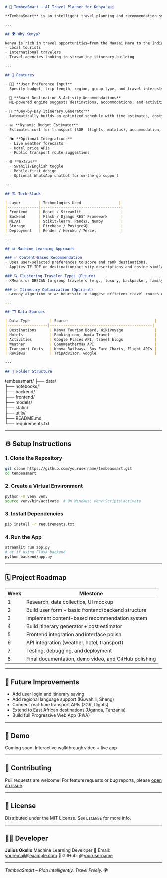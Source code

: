 ```markdown
# 🧭 TembeaSmart – AI Travel Planner for Kenya 🇰🇪

**TembeaSmart** is an intelligent travel planning and recommendation system that helps users explore Kenya like never before. Whether you're planning a beach escape, safari, hiking trip, or cultural tour, TembeaSmart generates personalized itineraries using machine learning and real-time data.

---

## 🌍 Why Kenya?

Kenya is rich in travel opportunities—from the Maasai Mara to the Indian Ocean, Mt. Kenya to the Great Rift Valley. This system makes trip planning simple for:
- Local tourists
- International travelers
- Travel agencies looking to streamline itinerary building

---

## 🚀 Features

- 🧑‍💻 **User Preference Input**  
  Specify budget, trip length, region, group type, and travel interests like wildlife, beaches, hiking, or culture.

- 🎯 **Smart Destination & Activity Recommendations**  
  ML-powered engine suggests destinations, accommodations, and activities tailored to your needs.

- 📅 **Day-by-Day Itinerary Generator**  
  Automatically builds an optimized schedule with time estimates, costs, and transport options.

- 📊 **Dynamic Budget Estimator**  
  Estimates cost for transport (SGR, flights, matatus), accommodation, and entry fees.

- 🌤️ **Optional Integrations**  
  - Live weather forecasts  
  - Hotel price APIs  
  - Public transport route suggestions

- 🌐 **Extras**  
  - Swahili/English toggle  
  - Mobile-first design  
  - Optional WhatsApp chatbot for on-the-go support

---

## 🏗️ Tech Stack

| Layer        | Technologies Used                 |
|--------------|------------------------------------|
| Frontend     | React / Streamlit                  |
| Backend      | Flask / Django REST Framework      |
| ML/AI        | Scikit-learn, Pandas, Numpy        |
| Storage      | Firebase / PostgreSQL              |
| Deployment   | Render / Heroku / Vercel           |

---

## 📊 Machine Learning Approach

### ✅ Content-Based Recommendation
- Uses user-selected preferences to score and rank destinations.
- Applies TF-IDF on destination/activity descriptions and cosine similarity to find relevant matches.

### 🔍 Clustering Traveler Types (Future)
- KMeans or DBSCAN to group travelers (e.g., luxury, backpacker, family) and improve personalization.

### 📈 Itinerary Optimization (Optional)
- Greedy algorithm or A* heuristic to suggest efficient travel routes within time and cost limits.

---

## 🗂️ Data Sources

| Data Type         | Source                                       |
|------------------|----------------------------------------------|
| Destinations      | Kenya Tourism Board, Wikivoyage              |
| Hotels            | Booking.com, Jumia Travel                    |
| Activities        | Google Places API, travel blogs              |
| Weather           | OpenWeatherMap API                           |
| Transport Costs   | Kenya Railways, Bus Fare Charts, Flight APIs |
| Reviews           | TripAdvisor, Google                          |

---

## 📁 Folder Structure
```
tembeasmart/
├── data/                  
├── notebooks/             
├── backend/                
├── frontend/              
├── models/                
├── static/                 
├── utils/                  
├── README.md              
└── requirements.txt       

---

## ⚙️ Setup Instructions

### 1. Clone the Repository
```bash
git clone https://github.com/yourusername/tembeasmart.git
cd tembeasmart
````

### 2. Create a Virtual Environment

```bash
python -m venv venv
source venv/bin/activate  # On Windows: venv\Scripts\activate
```

### 3. Install Dependencies

```bash
pip install -r requirements.txt
```

### 4. Run the App

```bash
streamlit run app.py
# or if using Flask backend
python backend/app.py
```

---

## 🗓️ Project Roadmap

| Week | Milestone                                             |
| ---- | ----------------------------------------------------- |
| 1    | Research, data collection, UI mockup                  |
| 2    | Build user form + basic frontend/backend structure    |
| 3    | Implement content-based recommendation system         |
| 4    | Build itinerary generator + cost estimator            |
| 5    | Frontend integration and interface polish             |
| 6    | API integration (weather, hotel, transport)           |
| 7    | Testing, debugging, and deployment                    |
| 8    | Final documentation, demo video, and GitHub polishing |

---

## 🧠 Future Improvements

* Add user login and itinerary saving
* Add regional language support (Kiswahili, Sheng)
* Connect real-time transport APIs (SGR, flights)
* Extend to East African destinations (Uganda, Tanzania)
* Build full Progressive Web App (PWA)

---

## 🎥 Demo

Coming soon: Interactive walkthrough video + live app

---

## 🤝 Contributing

Pull requests are welcome! For feature requests or bug reports, please [open an issue](https://github.com/official-okello/TembeaSmart/issues).

---

## 📜 License

Distributed under the MIT License. See `LICENSE` for more info.

---

## 🙋‍♂️ Developer

**Julius Okello**
Machine Learning Developer
📧 Email: [youremail@example.com](mailto:officialokello@gmail.com)
🔗 GitHub: [@yourusername](https://github.com/official-okello)

---

*TembeaSmart – Plan Intelligently. Travel Freely.* 🌍

```
